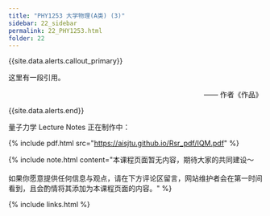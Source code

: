 ```yaml
---
title: "PHY1253 大学物理(A类) (3)"
sidebar: 22_sidebar
permalink: 22_PHY1253.html
folder: 22
---
```


{{site.data.alerts.callout_primary}}
<p>这里有一段引用。</p>
<p align="right">—— 作者《作品》</p>

{{site.data.alerts.end}}

量子力学 Lecture Notes 正在制作中：

{% include pdf.html src="https://aisjtu.github.io/Rsr_pdf/IQM.pdf" %}

{% include note.html content="本课程页面暂无内容，期待大家的共同建设～<br/><br/>如果你愿意提供任何信息与观点，请在下方评论区留言，网站维护者会在第一时间看到，且会酌情将其添加为本课程页面的内容。" %}

{% include links.html %}
